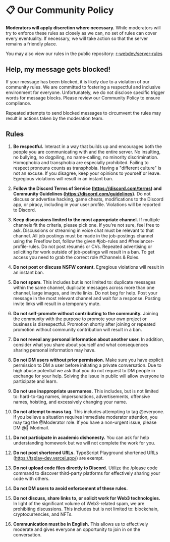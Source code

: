 # 📋 Our Community Policy

**Moderators will apply discretion where necessary.** While moderators will try to enforce these rules as closely as we can, no set of rules can cover every eventuality. If necessary, we will take action so that the server remains a friendly place.

You may also view our rules in the public repository: [r-webdev/server-rules](https://github.com/r-webdev/server-rules)

## Help, my message gets blocked!

If your message has been blocked, it is likely due to a violation of our community rules. We are committed to fostering a respectful and inclusive environment for everyone. Unfortunately, we do not disclose specific trigger words for message blocks. Please review our Community Policy to ensure compliance.

Repeated attempts to send blocked messages to circumvent the rules may result in actions taken by the moderation team.

## Rules

1. **Be respectful.** Interact in a way that builds up and encourages both the people you are communicating with and the entire server. No insulting, no bullying, no dogpiling, no name-calling, no minority discrimination. Homophobia and transphobia are especially prohibited. Failing to respect pronouns counts as transphobia. Having a "different culture" is not an excuse. If you disagree, keep your opinions to yourself or leave. Egregious violations will result in an instant ban.

2. **Follow the Discord Terms of Service (https://discord.com/terms) and Community Guidelines (https://discord.com/guidelines).** Do not discuss or advertise hacking, game cheats, modifications to the Discord app, or piracy, including in your user profile. Violations will be reported to Discord.

3. **Keep discussions limited to the most appropriate channel.** If multiple channels fit the criteria, please pick one. If you're not sure, feel free to ask. Discussions or streaming in voice chat must be relevant to that channel. All job postings must be made in the ⁠⁠job-postings channel using the Freeflow bot, follow the given ⁠#job-rules and ⁠#freelancer-profile-rules. Do not post résumés or CVs. Repeated advertising or soliciting for work outside of ⁠job-postings will result in a ban. To get access you need to grab the correct role #Channels & Roles.

4. **Do not post or discuss NSFW content.** Egregious violations will result in an instant ban.

5. **Do not spam.** This includes but is not limited to: duplicate messages within the same channel, duplicate messages across more than one channel, large images, and invite links. Do not beg for help. Post your message in the most relevant channel and wait for a response. Posting invite links will result in a temporary mute.

6. **Do not self-promote without contributing to the community.** Joining the community with the purpose to promote your own project or business is disrespectful. Promotion shortly after joining or repeated promotion without community contribution will result in a ban.

7. **Do not reveal any personal information about another user.** In addition, consider what you share about yourself and what consequences sharing personal information may have.

8. **Do not DM users without prior permission.** Make sure you have explicit permission to DM a user before initiating a private conversation. Due to high abuse potential we ask that you do not request to DM people in exchange for your help. Solving the issue in public will allow everyone to participate and learn.

9. **Do not use inappropriate usernames.** This includes, but is not limited to: hard-to-tag names, impersonations, advertisements, offensive names, hoisting, and excessively changing your name.

10. **Do not attempt to mass tag.** This includes attempting to tag @everyone. If you believe a situation requires immediate moderator attention, you may tag the @Moderator role. If you have a non-urgent issue, please DM @👮 Modmail.

11. **Do not participate in academic dishonesty.** You can ask for help understanding homework but we will not complete the work for you.

12. **Do not post shortened URLs.** TypeScript Playground shortened URLs (https://tsplay-dev.vercel.app/) are exempt.

13. **Do not upload code files directly to Discord.** Utilize the /please code command to discover third-party platforms for effectively sharing your code with others.

14. **Do not DM users to avoid enforcement of these rules.**

15. **Do not discuss, share links to, or solicit work for Web3 technologies.** In light of the significant volume of Web3-related spam, we are prohibiting discussions. This includes but is not limited to: blockchain, cryptocurrencies, and NFTs.

16. **Communication must be in English.** This allows us to effectively moderate and gives everyone an opportunity to join in on the conversation.
